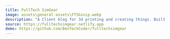 ```yaml
---
title: FullTech SimGear
image: assets\general-assets\FTSGsnip.webp
description: "A Client blog for 3d printing and creating things. Built With 11ty and Netlify CMS"
source: https://fulltechsimgear.netlify.app
demo: https://github.com/BenTechCoder/fulltechsimgear
---
```

